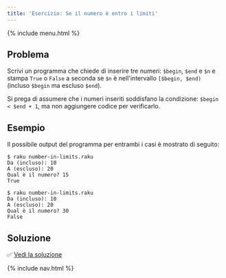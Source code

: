 ```yaml
---
title: 'Esercizio: Se il numero è entro i limiti'
---
```


{% include menu.html %}

## Problema

Scrivi un programma che chiede di inserire tre numeri: `$begin`, `$end` e `$n` e stampa `True` o `False` a seconda se `$n` è nell'intervallo `[$begin, $end)` (incluso `$begin` ma escluso `$end`).

Si prega di assumere che i numeri inseriti soddisfano la condizione: `$begin < $end + 1`, ma non aggiungere codice per verificarlo.

## Esempio

Il possibile output del programma per entrambi i casi è mostrato di seguito:

```console
$ raku number-in-limits.raku
Da (incluso): 10
A (escluso): 20
Qual è il numero? 15
True

$ raku number-in-limits.raku
Da (incluso): 10
A (escluso): 20
Qual è il numero? 30
False
```

## Soluzione

✅ [Vedi la soluzione](solution)

{% include nav.html %}